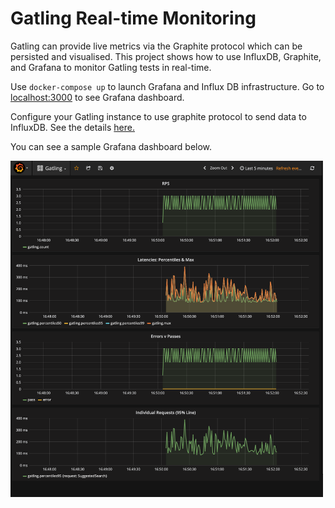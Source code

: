 # Gatling Real-time Monitoring

Gatling can provide live metrics via the Graphite protocol which can be persisted and visualised.
This project shows how to use InfluxDB, Graphite, and Grafana to monitor Gatling tests in real-time.

Use `docker-compose up` to launch Grafana and Influx DB infrastructure. Go to [localhost:3000](http://localhost:3000) to see Grafana dashboard.

Configure your Gatling instance to use graphite protocol to send data to InfluxDB. See the details [here.](https://gatling.io/docs/current/realtime_monitoring/?highlight=graphite)

You can see a sample Grafana dashboard below.

<p align="left">
<img src="screenshots/grafana.png" width="500"/>
</p>
